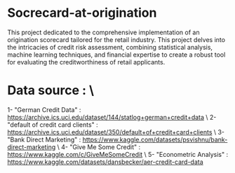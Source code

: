 # Socrecard-at-origination

This project dedicated to the comprehensive implementation of an origination scorecard tailored for the retail industry. This project delves into the intricacies of credit risk assessment, combining statistical analysis, machine learning techniques, and financial expertise to create a robust tool for evaluating the creditworthiness of retail applicants.

# Data source : \\
  1- "German Credit Data" : https://archive.ics.uci.edu/dataset/144/statlog+german+credit+data \\
  2- "default of credit card clients" : https://archive.ics.uci.edu/dataset/350/default+of+credit+card+clients \\
  3- "Bank Direct Marketing" : https://www.kaggle.com/datasets/psvishnu/bank-direct-marketing  \\
  4- "Give Me Some Credit" : https://www.kaggle.com/c/GiveMeSomeCredit \\
  5- "Econometric Analysis" : https://www.kaggle.com/datasets/dansbecker/aer-credit-card-data 
